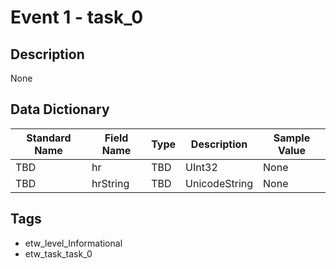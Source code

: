 # Event 1 - task_0

## Description
None

## Data Dictionary
|Standard Name|Field Name|Type|Description|Sample Value|
|---|---|---|---|---|
|TBD|hr|TBD|UInt32|None|None|
|TBD|hrString|TBD|UnicodeString|None|None|

## Tags
* etw_level_Informational
* etw_task_task_0